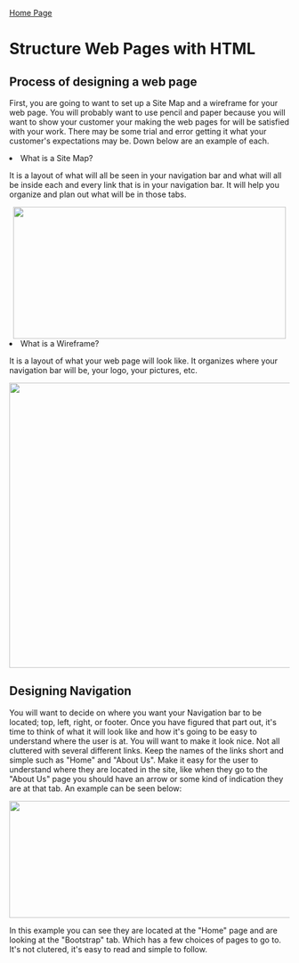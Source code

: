[Home Page](README.md)

<html>
            <h1>Structure Web Pages with HTML</h1>
    <body>
            <h2>Process of designing a web page</h2>
    <p>
    First, you are going to want to set up a Site Map and a wireframe for your web page. You will probably want to use pencil and paper because you will want to show your customer your making the web pages for will be satisfied with your work. There may be some trial and error getting it what your customer's expectations may be. Down below are an example of each. 
    </p>
        <li>What is a Site Map?</li>
        <p>
        It is a layout of what will all be seen in your navigation bar and what will all be inside each and every link that is in your navigation bar. It will help you organize and plan out what will be in those tabs. 
        </p>
        <div style="text-align: center;">
         <img src="https://miro.medium.com/max/490/0*fmTh6pyS31Q3ShmG.jpg" width="490" height="237">
         </div>
        <li> What is a Wireframe?</li>
    <p>
        It is a layout of what your web page will look like. It organizes where your navigation bar will be, your logo, your pictures, etc.
    </p>
         <img src="https://moqups.com/blog/wp-content/uploads/2020/02/Screen4b.png" width="512" height="512"> 
             <h2>Designing Navigation</h2>
    <p>
        You will want to decide on where you want your Navigation bar to be located; top, left, right, or footer. Once you have figured that part out, it's time to think of what it will look like and how it's going to be easy to understand where the user is at. You will want to make it look nice. Not all cluttered with several different links. Keep the names of the links short and simple such as "Home" and "About Us". Make it easy for the user to understand where they are located in the site, like when they go to the "About Us" page you should have an arrow or some kind of indication they are at that tab. An example can be seen below:
    </p>
    <img src="https://www.jquery-az.com/wp-content/uploads/2015/11/9.3-Bootstrap-navbar-custom.png" width="943" height="210">
    <p>
    In this example you can see they are located at the "Home" page and are looking at the "Bootstrap" tab. Which has a few choices of pages to go to. It's not clutered, it's easy to read and simple to follow.</p>
    </body>
</html>